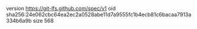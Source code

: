 version https://git-lfs.github.com/spec/v1
oid sha256:24e062cbc64ea2ec2a0528abe11d7a9555fc1b4ecb81c6bacaa7913a334b6a9b
size 568

